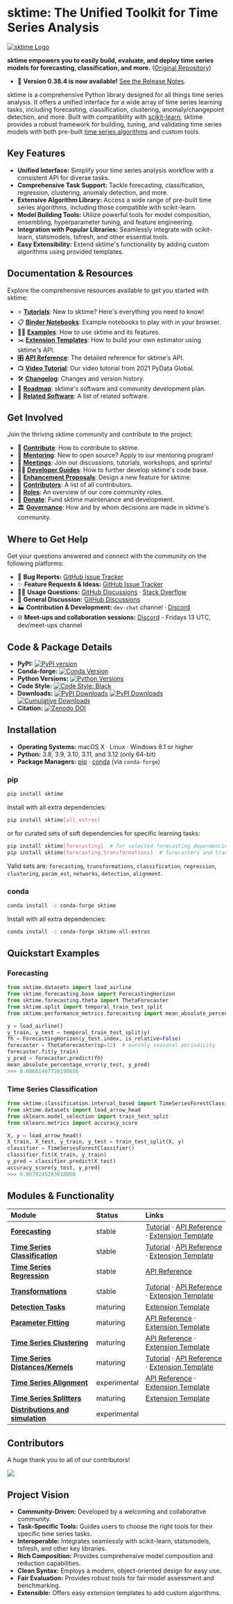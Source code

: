 # sktime: The Unified Toolkit for Time Series Analysis

[![sktime Logo](https://github.com/sktime/sktime/blob/main/docs/source/images/sktime-logo.svg?raw=true)](https://github.com/sktime/sktime)

**sktime empowers you to easily build, evaluate, and deploy time series models for forecasting, classification, and more.** ([Original Repository](https://github.com/sktime/sktime))

*   🚀 **Version 0.38.4 is now available!** [See the Release Notes](https://www.sktime.net/en/latest/changelog.html).

sktime is a comprehensive Python library designed for all things time series analysis. It offers a unified interface for a wide array of time series learning tasks, including forecasting, classification, clustering, anomaly/changepoint detection, and more. Built with compatibility with [scikit-learn](https://scikit-learn.org/stable/), sktime provides a robust framework for building, tuning, and validating time series models with both pre-built [time series algorithms](https://www.sktime.net/en/stable/estimator_overview.html) and custom tools.

## Key Features

*   **Unified Interface:** Simplify your time series analysis workflow with a consistent API for diverse tasks.
*   **Comprehensive Task Support:** Tackle forecasting, classification, regression, clustering, anomaly detection, and more.
*   **Extensive Algorithm Library:** Access a wide range of pre-built time series algorithms, including those compatible with scikit-learn.
*   **Model Building Tools:** Utilize powerful tools for model composition, ensembling, hyperparameter tuning, and feature engineering.
*   **Integration with Popular Libraries:** Seamlessly integrate with scikit-learn, statsmodels, tsfresh, and other essential tools.
*   **Easy Extensibility:** Extend sktime's functionality by adding custom algorithms using provided templates.

## Documentation & Resources

Explore the comprehensive resources available to get you started with sktime:

*   :star: **[Tutorials](https://www.sktime.net/en/latest/tutorials.html)**: New to sktime? Here's everything you need to know!
*   :clipboard: **[Binder Notebooks](https://mybinder.org/v2/gh/sktime/sktime/main?filepath=examples)**: Example notebooks to play with in your browser.
*   :woman_technologist: **[Examples](https://www.sktime.net/en/latest/examples.html)**: How to use sktime and its features.
*   :scissors: **[Extension Templates](https://github.com/sktime/sktime/blob/main/extension_templates)**: How to build your own estimator using sktime's API.
*   :control_knobs: **[API Reference](https://www.sktime.net/en/latest/api_reference.html)**: The detailed reference for sktime's API.
*   :tv: **[Video Tutorial](https://github.com/sktime/sktime-tutorial-pydata-global-2021)**: Our video tutorial from 2021 PyData Global.
*   :hammer_and_wrench: **[Changelog](https://www.sktime.net/en/latest/changelog.html)**: Changes and version history.
*   :deciduous_tree: **[Roadmap](https://www.sktime.net/en/latest/roadmap.html)**: sktime's software and community development plan.
*   :pencil: **[Related Software](https://www.sktime.net/en/latest/related_software.html)**: A list of related software.

## Get Involved

Join the thriving sktime community and contribute to the project:

*   :gift_heart: **[Contribute](https://www.sktime.net/en/latest/get_involved/contributing.html)**: How to contribute to sktime.
*   :school_satchel: **[Mentoring](https://github.com/sktime/mentoring)**: New to open source? Apply to our mentoring program!
*   :date: **[Meetings](https://calendar.google.com/calendar/u/0/embed?src=sktime.toolbox@gmail.com&ctz=UTC)**: Join our discussions, tutorials, workshops, and sprints!
*   :woman_mechanic: **[Developer Guides](https://www.sktime.net/en/latest/developer_guide.html)**: How to further develop sktime's code base.
*   :construction: **[Enhancement Proposals](https://github.com/sktime/enhancement-proposals)**: Design a new feature for sktime.
*   :medal_sports: **[Contributors](https://github.com/sktime/sktime/blob/main/CONTRIBUTORS.md)**: A list of all contributors.
*   :raising_hand: **[Roles](https://www.sktime.net/en/latest/about/team.html)**: An overview of our core community roles.
*   :money_with_wings: **[Donate](https://opencollective.com/sktime)**: Fund sktime maintenance and development.
*   :classical_building: **[Governance](https://www.sktime.net/en/latest/get_involved/governance.html)**: How and by whom decisions are made in sktime's community.

## Where to Get Help

Get your questions answered and connect with the community on the following platforms:

*   :bug: **Bug Reports:** [GitHub Issue Tracker](https://github.com/sktime/sktime/issues)
*   :sparkles: **Feature Requests & Ideas:** [GitHub Issue Tracker](https://github.com/sktime/sktime/issues)
*   :woman_technologist: **Usage Questions:** [GitHub Discussions](https://github.com/sktime/sktime/discussions) · [Stack Overflow](https://stackoverflow.com/questions/tagged/sktime)
*   :speech_balloon: **General Discussion:** [GitHub Discussions](https://github.com/sktime/sktime/discussions)
*   :factory: **Contribution & Development:** `dev-chat` channel · [Discord](https://discord.com/invite/54ACzaFsn7)
*   :globe_with_meridians: **Meet-ups and collaboration sessions:** [Discord](https://discord.com/invite/54ACzaFsn7) - Fridays 13 UTC, dev/meet-ups channel

## Code & Package Details

*   **PyPI:** [![PyPI version](https://img.shields.io/pypi/v/sktime?color=orange)](https://pypi.org/project/sktime/)
*   **Conda-forge:** [![Conda Version](https://img.shields.io/conda/vn/conda-forge/sktime)](https://anaconda.org/conda-forge/sktime)
*   **Python Versions:** [![Python Versions](https://img.shields.io/pypi/pyversions/sktime)](https://www.python.org/)
*   **Code Style:** [![Code Style: Black](https://img.shields.io/badge/code%20style-black-000000.svg)](https://github.com/psf/black)
*   **Downloads:**
    [![PyPI Downloads](https://img.shields.io/pypi/dw/sktime)](https://pypi.org/project/sktime/)
    [![PyPI Downloads](https://img.shields.io/pypi/dm/sktime)](https://pypi.org/project/sktime/)
    [![Cumulative Downloads](https://static.pepy.tech/personalized-badge/sktime?period=total&units=international_system&left_color=grey&right_color=blue&left_text=cumulative%20(pypi))](https://pepy.tech/project/sktime)
*   **Citation:** [![Zenodo DOI](https://zenodo.org/badge/DOI/10.5281/zenodo.3749000.svg)](https://doi.org/10.5281/zenodo.3749000)

## Installation

*   **Operating Systems:** macOS X · Linux · Windows 8.1 or higher
*   **Python:** 3.8, 3.9, 3.10, 3.11, and 3.12 (only 64-bit)
*   **Package Managers:** [pip](https://pip.pypa.io/en/stable/) · [conda](https://docs.conda.io/en/latest/) (via `conda-forge`)

### pip

```bash
pip install sktime
```

Install with all extra dependencies:

```bash
pip install sktime[all_extras]
```

or for curated sets of soft dependencies for specific learning tasks:

```bash
pip install sktime[forecasting]  # for selected forecasting dependencies
pip install sktime[forecasting,transformations]  # forecasters and transformers
```

Valid sets are: `forecasting`, `transformations`, `classification`, `regression`, `clustering`, `param_est`, `networks`, `detection`, `alignment`.

### conda

```bash
conda install -c conda-forge sktime
```

Install with all extra dependencies:

```bash
conda install -c conda-forge sktime-all-extras
```

## Quickstart Examples

### Forecasting

```python
from sktime.datasets import load_airline
from sktime.forecasting.base import ForecastingHorizon
from sktime.forecasting.theta import ThetaForecaster
from sktime.split import temporal_train_test_split
from sktime.performance_metrics.forecasting import mean_absolute_percentage_error

y = load_airline()
y_train, y_test = temporal_train_test_split(y)
fh = ForecastingHorizon(y_test.index, is_relative=False)
forecaster = ThetaForecaster(sp=12)  # monthly seasonal periodicity
forecaster.fit(y_train)
y_pred = forecaster.predict(fh)
mean_absolute_percentage_error(y_test, y_pred)
>>> 0.08661467738190656
```

### Time Series Classification

```python
from sktime.classification.interval_based import TimeSeriesForestClassifier
from sktime.datasets import load_arrow_head
from sklearn.model_selection import train_test_split
from sklearn.metrics import accuracy_score

X, y = load_arrow_head()
X_train, X_test, y_train, y_test = train_test_split(X, y)
classifier = TimeSeriesForestClassifier()
classifier.fit(X_train, y_train)
y_pred = classifier.predict(X_test)
accuracy_score(y_test, y_pred)
>>> 0.8679245283018868
```

## Modules & Functionality

| Module                           | Status     | Links                                                                                                |
| :------------------------------- | :--------- | :--------------------------------------------------------------------------------------------------- |
| **[Forecasting](https://github.com/sktime/sktime/tree/main/sktime/forecasting)**           | stable     | [Tutorial](https://www.sktime.net/en/latest/examples/01_forecasting.html) · [API Reference](https://www.sktime.net/en/latest/api_reference/forecasting.html) · [Extension Template](https://github.com/sktime/sktime/blob/main/extension_templates/forecasting.py)  |
| **[Time Series Classification](https://github.com/sktime/sktime/tree/main/sktime/classification)** | stable     | [Tutorial](https://github.com/sktime/sktime/blob/main/examples/02_classification.ipynb) · [API Reference](https://www.sktime.net/en/latest/api_reference/classification.html) · [Extension Template](https://github.com/sktime/sktime/blob/main/extension_templates/classification.py) |
| **[Time Series Regression](https://github.com/sktime/sktime/tree/main/sktime/regression)**  | stable     | [API Reference](https://www.sktime.net/en/latest/api_reference/regression.html)                                                             |
| **[Transformations](https://github.com/sktime/sktime/tree/main/sktime/transformations)**   | stable     | [Tutorial](https://github.com/sktime/sktime/blob/main/examples/03_transformers.ipynb) · [API Reference](https://www.sktime.net/en/latest/api_reference/transformations.html) · [Extension Template](https://github.com/sktime/sktime/blob/main/extension_templates/transformer.py)  |
| **[Detection Tasks](https://github.com/sktime/sktime/tree/main/sktime/detection)**           | maturing   | [Extension Template](https://github.com/sktime/sktime/blob/main/extension_templates/detection.py)                                           |
| **[Parameter Fitting](https://github.com/sktime/sktime/tree/main/sktime/param_est)**     | maturing   | [API Reference](https://www.sktime.net/en/latest/api_reference/param_est.html) · [Extension Template](https://github.com/sktime/sktime/blob/main/extension_templates/transformer.py)  |
| **[Time Series Clustering](https://github.com/sktime/sktime/tree/main/sktime/clustering)**  | maturing   | [API Reference](https://www.sktime.net/en/latest/api_reference/clustering.html) ·  [Extension Template](https://github.com/sktime/sktime/blob/main/extension_templates/clustering.py) |
| **[Time Series Distances/Kernels](https://github.com/sktime/sktime/tree/main/sktime/dists_kernels)** | maturing   | [Tutorial](https://github.com/sktime/sktime/blob/main/examples/03_transformers.ipynb) · [API Reference](https://www.sktime.net/en/latest/api_reference/dists_kernels.html) · [Extension Template](https://github.com/sktime/sktime/blob/main/extension_templates/dist_kern_panel.py) |
| **[Time Series Alignment](https://github.com/sktime/sktime/tree/main/sktime/alignment)**    | experimental | [API Reference](https://www.sktime.net/en/latest/api_reference/alignment.html) · [Extension Template](https://github.com/sktime/sktime/blob/main/extension_templates/alignment.py) |
| **[Time Series Splitters](https://github.com/sktime/sktime/tree/main/sktime/split)**       | maturing   | [Extension Template](https://github.com/sktime/sktime/blob/main/extension_templates/split.py)                                               |
| **[Distributions and simulation](https://github.com/sktime/sktime/tree/main/sktime/proba)** | experimental |                                                                                                                                 |

## Contributors

A huge thank you to all of our contributors!

<a href="https://github.com/sktime/sktime/graphs/contributors">
<img src="https://opencollective.com/sktime/contributors.svg?width=600&button=false" />
</a>

## Project Vision

*   **Community-Driven:** Developed by a welcoming and collaborative community.
*   **Task-Specific Tools:** Guides users to choose the right tools for their specific time series tasks.
*   **Interoperable:** Integrates seamlessly with scikit-learn, statsmodels, tsfresh, and other key libraries.
*   **Rich Composition:** Provides comprehensive model composition and reduction capabilities.
*   **Clean Syntax:** Employs a modern, object-oriented design for easy use.
*   **Fair Evaluation:** Provides robust tools for fair model assessment and benchmarking.
*   **Extensible:** Offers easy extension templates to add custom algorithms.